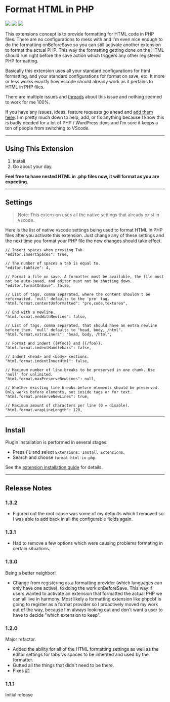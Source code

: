 # Format HTML in PHP

[![](https://vsmarketplacebadge.apphb.com/version-short/rifi2k.format-html-in-php.svg)](https://marketplace.visualstudio.com/items?itemName=rifi2k.format-html-in-php)
[![](https://vsmarketplacebadge.apphb.com/installs-short/rifi2k.format-html-in-php.svg)](https://marketplace.visualstudio.com/items?itemName=rifi2k.format-html-in-php)
[![](https://vsmarketplacebadge.apphb.com/rating-short/rifi2k.format-html-in-php.svg)](https://marketplace.visualstudio.com/items?itemName=rifi2k.format-html-in-php)

This extensions concept is to provide formatting for HTML code in PHP files. There are no configurations to mess with and I'm even nice enough to do the formatting onBeforeSave so you can still activate another extension to format the actual PHP. This way the formatting getting done on the HTML should run right before the save action which triggers any other registered PHP formatting.

Basically this extension uses all your standard configurations for html formatting, and your standard configurations for format on save, etc. It more or less works exactly how vscode should already work as it pertains to HTML in PHP files.

There are multiple issues and [threads](https://stackoverflow.com/questions/41330707/how-to-format-php-files-with-html-markup-in-visual-studio-code) about this issue and nothing seemed to work for me 100%.

If you have any issues, ideas, feature requests go ahead and [add them here](https://github.com/RiFi2k/format-html-in-php/issues). I'm pretty much down to help, add, or fix anything because I know this is badly needed for a lot of PHP / WordPress devs and I'm sure it keeps a ton of people from switching to VScode.

---

## Using This Extension

1. Install
2. Go about your day.

**Feel free to have nested HTML in .php files now, it will format as you are expecting.**

---

## Settings

> Note: This extension uses all the native settings that already exist in vscode.

Here is the list of native vscode settings being used to format HTML in PHP files after you activate this extension. Just change any of these settings and the next time you format your PHP file the new changes should take effect.

```
// Insert spaces when pressing Tab.
"editor.insertSpaces": true,

// The number of spaces a tab is equal to.
"editor.tabSize": 4,

// Format a file on save. A formatter must be available, the file must not be auto-saved, and editor must not be shutting down.
"editor.formatOnSave": false,

// List of tags, comma separated, where the content shouldn't be reformatted. 'null' defaults to the 'pre' tag.
"html.format.contentUnformatted": "pre,code,textarea",

// End with a newline.
"html.format.endWithNewline": false,

// List of tags, comma separated, that should have an extra newline before them. 'null' defaults to "head, body, /html".
"html.format.extraLiners": "head, body, /html",

// Format and indent {{#foo}} and {{/foo}}.
"html.format.indentHandlebars": false,

// Indent <head> and <body> sections.
"html.format.indentInnerHtml": false,

// Maximum number of line breaks to be preserved in one chunk. Use 'null' for unlimited.
"html.format.maxPreserveNewLines": null,

// Whether existing line breaks before elements should be preserved. Only works before elements, not inside tags or for text.
"html.format.preserveNewLines": true,

// Maximum amount of characters per line (0 = disable).
"html.format.wrapLineLength": 120,
```

---

## Install

Plugin installation is performed in several stages:

* Press <kbd>F1</kbd> and select `Extensions: Install Extensions`.
* Search and choose `format-html-in-php`.

See the [extension installation guide](https://code.visualstudio.com/docs/editor/extension-gallery) for details.

---

## Release Notes

### 1.3.2

* Figured out the root cause was some of my defaults which I removed so I was able to add back in all the configurable fields again.

### 1.3.1

* Had to remove a few options which were causing problems formating in certain situations.

### 1.3.0

Being a better neighbor!
* Change from registering as a formatting provider (which languages can only have one active), to doing the work onBeforeSave. This way if users wanted to activate an extension that formatted the actual PHP we can all live in harmony. Most likely a formatting extension like phpcbf is going to register as a format provider so I proactively moved my work out of the way, because I'm always looking out and don't want a user to have to decide "which extension to keep".

### 1.2.0

Major refactor.
* Added the ability for all of the HTML formatting settings as well as the editor settings for tabs vs spaces to be inherited and used by the formatter.
* Gutted all the things that didn't need to be there.
* Fixes [#1](https://github.com/RiFi2k/format-html-in-php/issues/1)

### 1.1.1

Initial release
